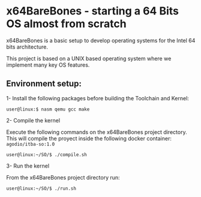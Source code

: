 # x64BareBones - starting a 64 Bits OS almost from scratch

x64BareBones is a basic setup to develop operating systems for the Intel 64 bits architecture.

This project is based on a UNIX based operating system where we implement many key OS features.

## Environment setup: 

1- Install the following packages before building the Toolchain and Kernel:

    user@linux:$ nasm qemu gcc make

2- Compile the kernel

Execute the following commands on the x64BareBones project directory. This will compile the proyect inside the following docker container: `agodio/itba-so:1.0`

    user@linux:~/SO/$ ./compile.sh

3- Run the kernel

From the x64BareBones project directory run:

    user@linux:~/SO/$ ./run.sh
